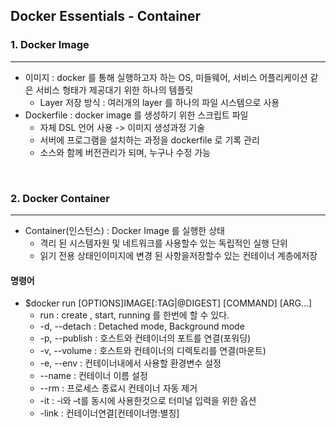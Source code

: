 ## Docker Essentials - Container

### 1. Docker Image
___
- 이미지 : docker 를 통해 실행하고자 하는 OS, 미들웨어, 서비스 어플리케이션 같은 서비스 형태가 제공대기 위한 하나의 템플릿
  - Layer 저장 방식 : 여러개의 layer 를 하나의 파일 시스템으로 사용
- Dockerfile : docker image 를 생성하기 위한 스크립트 파일
  - 자체 DSL 언어 사용 -> 이미지 생성과정 기술
  - 서버에 프로그램을 설치하는 과정을 dockerfile 로 기록 관리
  - 소스와 함께 버전관리가 되며, 누구나 수정 가능

<br>

### 2. Docker Container
___
- Container(인스턴스) : Docker Image 를 실행한 상태
  - 격리 된 시스템자원 및 네트워크를 사용할수 있는 독립적인 실행 단위
  - 읽기 전용 상태인이미지에 변경 된 사항을저장할수 있는 컨테이너 계층에저장
#### 명령어
- $docker run [OPTIONS]IMAGE[:TAG|@DIGEST] [COMMAND] [ARG…]
  - run : create , start, running 를 한번에 할 수 있다. 
  - -d, --detach : Detached mode, Background mode
  - -p, --publish : 호스트와 컨테이너의 포트를 연결(포워딩)
  - -v, --volume : 호스트와 컨테이너의 디렉토리를 연결(마운트)
  - -e, --env : 컨테이너내에서 사용할 환경변수 설정
  - --name : 컨테이너 이름 설정
  - --rm : 프로세스 종료시 컨테이너 자동 제거
  - -it : -i와 –t를 동시에 사용한것으로 터미널 입력을 위한 옵션
  - -link : 컨테이너연결[컨테이너명:별칭]
